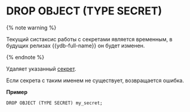 # DROP OBJECT (TYPE SECRET)

{% note warning %}

Текущий систаксис работы с секретами является временным, в будущих релизах {{ydb-full-name}} он будет изменен.

{% endnote %}


Удаляет указанный [секрет](../../../concepts/datamodel/secrets.md).

Если секрета с таким именем не существует, возвращается ошибка.

**Пример**

```yql
DROP OBJECT (TYPE SECRET) my_secret;
```

